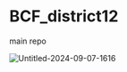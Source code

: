 # BCF_district12
main repo

![Untitled-2024-09-07-1616](https://github.com/user-attachments/assets/7a09c98f-1760-4225-a8fe-3db825477f8d)

